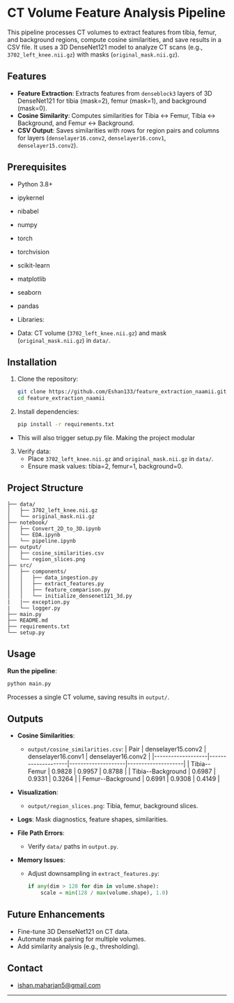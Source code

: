 
# CT Volume Feature Analysis Pipeline

This pipeline processes CT volumes to extract features from tibia, femur, and background regions, compute cosine similarities, and save results in a CSV file. It uses a 3D DenseNet121 model to analyze CT scans (e.g., `3702_left_knee.nii.gz`) with masks (`original_mask.nii.gz`).

## Features

- **Feature Extraction**: Extracts features from `denseblock3` layers of 3D DenseNet121 for tibia (mask=2), femur (mask=1), and background (mask=0).
- **Cosine Similarity**: Computes similarities for Tibia ↔ Femur, Tibia ↔ Background, and Femur ↔ Background.
- **CSV Output**: Saves similarities with rows for region pairs and columns for layers (`denselayer16.conv2`, `denselayer16.conv1`, `denselayer15.conv2`).

## Prerequisites

- Python 3.8+
- ipykernel
- nibabel
- numpy
- torch
- torchvision
- scikit-learn
- matplotlib
- seaborn
- pandas
- Libraries:
  
- Data: CT volume (`3702_left_knee.nii.gz`) and mask (`original_mask.nii.gz`) in `data/`.

## Installation

1. Clone the repository:
   ```bash
   git clone https://github.com/Eshan133/feature_extraction_naamii.git
   cd feature_extraction_naamii
   ```

2. Install dependencies:
   ```bash
   pip install -r requirements.txt
   ```
  - This will also trigger setup.py file. Making the project modular

3. Verify data:
   - Place `3702_left_knee.nii.gz` and `original_mask.nii.gz` in `data/`.
   - Ensure mask values: tibia=2, femur=1, background=0.

## Project Structure

```
├── data/
│   ├── 3702_left_knee.nii.gz
│   └── original_mask.nii.gz
├── notebook/
│   ├── Convert_2D_to_3D.ipynb
│   └── EDA.ipynb
│   └── pipeline.ipynb
├── output/                            
│   ├── cosine_similarities.csv
│   └── region_slices.png
├── src/
│   ├── components/
│   │   ├── data_ingestion.py           
│   │   ├── extract_features.py         
│   │   ├── feature_comparison.py      
│   │   └── initialize_densenet121_3d.py 
|   |── exception.py 
|   └── logger.py   
├── main.py                         
├── README.md                        
├── requirements.txt                         
└── setup.py
```

## Usage

**Run the pipeline**:
   ```bash
   python main.py
   ```
   Processes a single CT volume, saving results in `output/`.


## Outputs

- **Cosine Similarities**:
  - `output/cosine_similarities.csv`:
| Pair              | denselayer15.conv2 | denselayer16.conv1 | denselayer16.conv2 |
|-------------------|--------------------|--------------------|--------------------|
| Tibia--Femur      | 0.9828             | 0.9957             | 0.8788             |
| Tibia--Background | 0.6987             | 0.9331             | 0.3264             |
| Femur--Background | 0.6991             | 0.9308             | 0.4149             |

- **Visualization**:
  - `output/region_slices.png`: Tibia, femur, background slices.

- **Logs**: Mask diagnostics, feature shapes, similarities.

- **File Path Errors**:
  - Verify `data/` paths in `output.py`.

- **Memory Issues**:
  - Adjust downsampling in `extract_features.py`:
    ```python
    if any(dim > 128 for dim in volume.shape):
        scale = min(128 / max(volume.shape), 1.0)
    ```

## Future Enhancements

- Fine-tune 3D DenseNet121 on CT data.
- Automate mask pairing for multiple volumes.
- Add similarity analysis (e.g., thresholding).


## Contact
- ishan.maharjan5@gmail.com

---